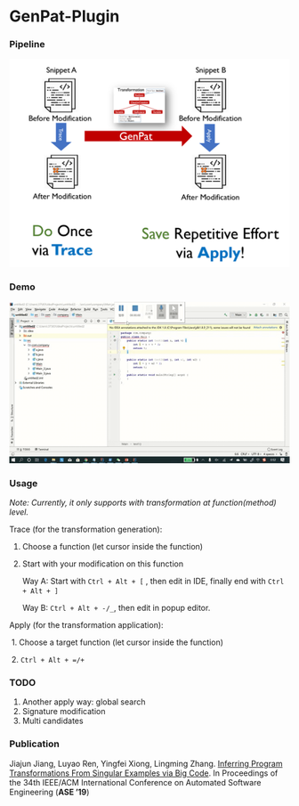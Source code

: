 # GenPat-Plugin



### Pipeline

![pipeline](other/pipeline.png)



### Demo

![demo](other/demo.gif)



### Usage

*Note: Currently, it only supports with transformation at function(method) level.*

Trace (for the transformation generation):

 1. Choose a function (let cursor inside the function)

 2. Start with your modification on this function

    Way A: Start with `Ctrl + Alt + [` , then edit in IDE, finally end with `Ctrl + Alt + ]`

    Way B: `Ctrl + Alt + -/_`, then edit in popup editor.

Apply (for the transformation application):

​	1. Choose a target function (let cursor inside the function)

​	2. `Ctrl + Alt + =/+`



### TODO

1. Another apply way: global search
2. Signature modification
3. Multi candidates



### Publication

Jiajun Jiang, Luyao Ren, Yingfei Xiong, Lingming Zhang. [Inferring Program Transformations From
Singular Examples via Big Code](http://luyaoren.com/wp-content/uploads/ASE19-GENPAT.pdf). In Proceedings of the 34th IEEE/ACM International Conference on
Automated Software Engineering (**ASE ’19**)

